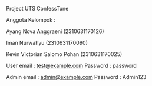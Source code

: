 Project UTS ConfessTune

Anggota Kelompok :

Ayang Nova Anggraeni (2310631170126)

Iman Nurwahyu (2310631170090)

Kevin Victorian Salomo Pohan (2310631170025)


User
email     : test@example.com
Password  : password

Admin
email     : admin@example.com
Password  : Admin123
